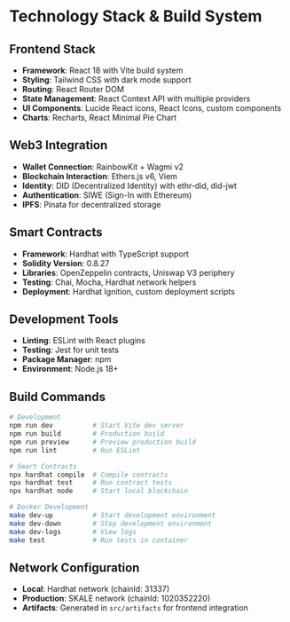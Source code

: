 # Technology Stack & Build System

## Frontend Stack
- **Framework**: React 18 with Vite build system
- **Styling**: Tailwind CSS with dark mode support
- **Routing**: React Router DOM
- **State Management**: React Context API with multiple providers
- **UI Components**: Lucide React icons, React Icons, custom components
- **Charts**: Recharts, React Minimal Pie Chart

## Web3 Integration
- **Wallet Connection**: RainbowKit + Wagmi v2
- **Blockchain Interaction**: Ethers.js v6, Viem
- **Identity**: DID (Decentralized Identity) with ethr-did, did-jwt
- **Authentication**: SIWE (Sign-In with Ethereum)
- **IPFS**: Pinata for decentralized storage

## Smart Contracts
- **Framework**: Hardhat with TypeScript support
- **Solidity Version**: 0.8.27
- **Libraries**: OpenZeppelin contracts, Uniswap V3 periphery
- **Testing**: Chai, Mocha, Hardhat network helpers
- **Deployment**: Hardhat Ignition, custom deployment scripts

## Development Tools
- **Linting**: ESLint with React plugins
- **Testing**: Jest for unit tests
- **Package Manager**: npm
- **Environment**: Node.js 18+

## Build Commands
```bash
# Development
npm run dev          # Start Vite dev server
npm run build        # Production build
npm run preview      # Preview production build
npm run lint         # Run ESLint

# Smart Contracts
npx hardhat compile  # Compile contracts
npx hardhat test     # Run contract tests
npx hardhat node     # Start local blockchain

# Docker Development
make dev-up          # Start development environment
make dev-down        # Stop development environment
make dev-logs        # View logs
make test            # Run tests in container
```

## Network Configuration
- **Local**: Hardhat network (chainId: 31337)
- **Production**: SKALE network (chainId: 1020352220)
- **Artifacts**: Generated in `src/artifacts` for frontend integration